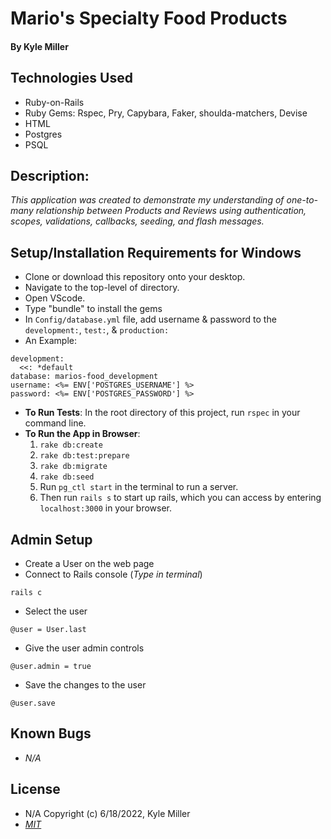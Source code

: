 # Mario's Specialty Food Products

#### By Kyle Miller

## Technologies Used

* Ruby-on-Rails
* Ruby Gems: Rspec, Pry, Capybara, Faker, shoulda-matchers, Devise 
* HTML
* Postgres
* PSQL 

## Description:
_This application was created to demonstrate my understanding of one-to-many relationship between Products and Reviews using authentication, scopes, validations, callbacks, seeding, and flash messages._

## Setup/Installation Requirements for Windows

* Clone or download this repository onto your desktop.
* Navigate to the top-level of directory.
* Open VScode.
* Type "bundle" to install the gems
* In `Config/database.yml` file, add username & password to the `development:`, `test:`, & `production:`
* An Example:  
```
development:
  <<: *default
database: marios-food_development
username: <%= ENV['POSTGRES_USERNAME'] %> 
password: <%= ENV['POSTGRES_PASSWORD'] %> 
```
* **To Run Tests**: In the root directory of this project, run `rspec` in your command line.
* **To Run the App in Browser**: 
  1. `rake db:create`
  2. `rake db:test:prepare`
  3. `rake db:migrate`
  4. `rake db:seed`
  5. Run `pg_ctl start` in the terminal to run a server. 
  6. Then run `rails s` to start up rails, which you can access by entering `localhost:3000` in your browser.

## Admin Setup 
* Create a User on the web page
* Connect to Rails console (_Type in terminal_)
```
rails c
```
* Select the user
```
@user = User.last
```
* Give the user admin controls
```
@user.admin = true
```
* Save the changes to the user
```
@user.save
```
## Known Bugs

- _N/A_

## License

- N/A Copyright (c) 6/18/2022, Kyle Miller
- _[MIT](https://opensource.org/licenses/MIT)_